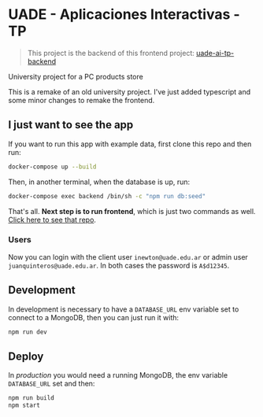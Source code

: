 # UADE - Aplicaciones Interactivas - TP

> This project is the backend of this frontend project: [uade-ai-tp-backend](https://github.com/JuanQP/uade-ai-tp)

University project for a PC products store

This is a remake of an old university project. I've just added typescript and some minor changes to remake the frontend.

## I just want to see the app

If you want to run this app with example data, first clone this repo and then run:

```sh
docker-compose up --build
```

Then, in another terminal, when the database is up, run:

```sh
docker-compose exec backend /bin/sh -c "npm run db:seed"
```

That's all. **Next step is to run frontend**, which is just two commands as well. [Click here to see that repo](https://github.com/JuanQP/uade-ai-tp).

### Users

Now you can login with the client user `inewton@uade.edu.ar` or admin user `juanquinteros@uade.edu.ar`. In both cases the password is `A$d12345`.

## Development

In development is necessary to have a `DATABASE_URL` env variable set to connect to a MongoDB, then you can just run it with:

```sh
npm run dev
```

## Deploy

In *production* you would need a running MongoDB, the env variable `DATABASE_URL` set and then:

```sh
npm run build
npm start
```
